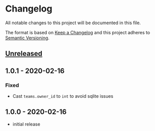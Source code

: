 # Changelog

All notable changes to this project will be documented in this file.

The format is based on [Keep a Changelog](http://keepachangelog.com/en/1.0.0/)
and this project adheres to [Semantic Versioning](http://semver.org/spec/v2.0.0.html).

## [Unreleased]

## 1.0.1 - 2020-02-16

### Fixed

- Cast `teams.owner_id` to `int` to avoid sqlite issues

## 1.0.0 - 2020-02-16

- initial release

[Unreleased]: https://github.com/kodekeep/laravel-teams/compare/master...develop
